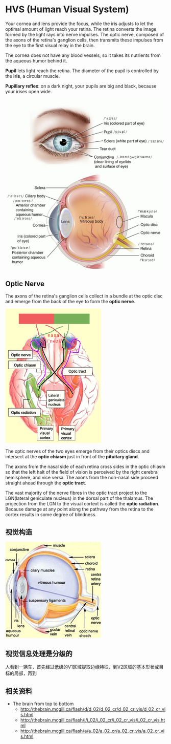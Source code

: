 # HVS (Human Visual System)

Your cornea and lens provide the focus, while the iris adjusts to let the optimal amount of light reach your retina. The retina converts the image formed by the light rays into nerve impulses. The optic nerve, composed of the axons of the retina's ganglion cells, then transmits these impulses from the eye to the first visual relay in the brain.

The cornea does not have any blood vessels, so it takes its nutrients from the aqueous humor behind it.

**Pupil** lets light reach the retina. The diameter of the pupil is controlled by the **iris**, a circular muscle.

**Pupillary reflex**: on a dark night, your pupils are big and black, because your irises open wide.

![the main optical components of the eye](https://github.com/AarioAi/share/blob/master/_asset/2-the-main-optical-compnents-of-the-eye.jpg?raw=true)

## Optic Nerve

The axons of the retina's ganglion cells collect in a bundle at the optic disc and emerge from the back of the eye to form the **optic nerve**.

![optic nerve](https://github.com/AarioAi/share/blob/master/_asset/2-optic-nerve.jpg?raw=true)

The optic nerves of the two eyes emerge from their optics discs and intersect at the **optic chiasm** just in front of the **pituitary gland**.

The axons from the nasal side of each retina cross sides in the optic chiasm so that the left halt of the field of vision is perceived by the right cerebral hemisphere, and vice versa. The axons from the non-nasal side proceed straight ahead through the **optic tract**.

The vast majority of the nerve fibres in the optic tract project to the LGN(lateral geniculate nucleus) in the dorsal part of the thalamus. The projection from the LGN to the visual cortext is called the **optic radiation**. Because damage at any point along the pathway from the retina to the cortex results in some degree of blindness.


## 视觉构造

![The Eye](https://github.com/AarioAi/share/blob/master/_asset/2-eye.jpg?raw=true)

## 视觉信息处理是分级的

人看到一辆车，首先经过低级的V1区域提取边缘特征，到V2区域的基本形状或目标的局部，再到

## 相关资料

* The brain from top to bottom
  * http://thebrain.mcgill.ca/flash/d/d_02/d_02_cr/d_02_cr_vis/d_02_cr_vis.html
  * http://thebrain.mcgill.ca/flash/i/i_02/i_02_cr/i_02_cr_vis/i_02_cr_vis.html
  * http://thebrain.mcgill.ca/flash/a/a_02/a_02_cr/a_02_cr_vis/a_02_cr_vis.html